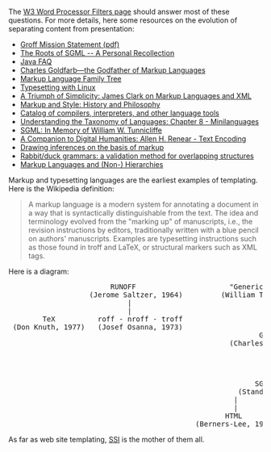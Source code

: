 The [W3 Word Processor Filters page](http://www.w3.org/Tools/Word_proc_filters.html) should answer most of these questions. For more details, here some resources on the evolution of separating content from presentation:

 * [Groff Mission Statement (pdf)](http://www.gnu.org/software/groff/groff-mission-statement.pdf)
 * [The Roots of SGML -- A Personal Recollection](http://www.sgmlsource.com/history/roots.htm)
 * [Java FAQ](http://www.cafeaulait.org/javafaq.html)
 * [Charles Goldfarb—the Godfather of Markup Languages](http://history-computer.com/Internet/Birth/Goldfarb.html)
 * [Markup Language Family Tree](http://www.jkemp.net/blog/2011/04/)
 * [Typesetting with Linux](http://www.antipope.org/charlie/old/linux/shopper/159.typesetting.html)
 * [A Triumph of Simplicity: James Clark on Markup Languages and XML](http://www.drdobbs.com/a-triumph-of-simplicity-james-clark-on-m/184404686)
 * [Markup and Style: History and Philosophy](http://www.cs.sfu.ca/~cameron/Teaching/470/markup1.html)
 * [Catalog of compilers, interpreters, and other language tools](http://www.faqs.org/faqs/compilers/free/part5/)
 * [Understanding the Taxonomy of Languages: Chapter 8 - Minilanguages](http://www.catb.org/esr/writings/taoup/html/ch08s01.html)
 * [SGML: In Memory of William W. Tunnicliffe](http://xml.coverpages.org/tunnicliffe.html)
 * [A Companion to Digital Humanities: Allen H. Renear - Text Encoding](http://www.digitalhumanities.org/companion/view?docId=blackwell/9781405103213/9781405103213.xml&chunk.id=ss1-3-5)
 * [Drawing inferences on the basis of markup](http://conferences.idealliance.org/extreme/html/2002/CMSMcQ01/EML2002CMSMcQ01.html)
 * [Rabbit/duck grammars: a validation method for overlapping structures](http://conferences.idealliance.org/extreme/html/2006/SperbergMcQueen01/EML2006SperbergMcQueen01.html)
 * [Markup Languages and (Non-) Hierarchies](http://xml.coverpages.org/hierarchies.html)


Markup and typesetting languages are the earliest examples of templating. Here is the Wikipedia definition:
>A markup language is a modern system for annotating a document in a way that is syntactically distinguishable from the text. The idea and terminology evolved from the "marking up" of manuscripts, i.e., the revision instructions by editors, traditionally written with a blue pencil on authors' manuscripts. Examples are typesetting instructions such as those found in troff and LaTeX, or structural markers such as XML tags.

Here is a diagram:
<pre>
                        RUNOFF                      "Generic Coding"                 "Editorial Structure Tags"
                   (Jerome Saltzer, 1964)         (William Tunnicliffe, 1967)          (Stanley Rice, pre-1970)
                            |                               |                                     |
                            |                               |                                     |
        TeX          roff - nroff - troff                   |-------------------------------------|
 (Don Knuth, 1977)   (Josef Osanna, 1973)                   |
                                                           GML
                                                    (Charles Goldfarb, 1969)
                                                            |                       SCRIBE
                                                            |                   (Brian Reid, 1980)
                                                            |                          |
                                                            |--------------------------|
                                                          SGML
                                                      (Standard, 1980)
                                                     |                |
                                                     |                |
                                                   HTML              XML
                                            (Berners-Lee, 1990)    (Standard, 1998)
</pre>
As far as web site templating, [SSI](http://www.webreference.com/programming/ssi/index.html) is the mother of them all.